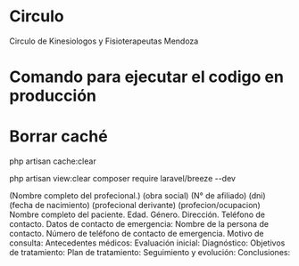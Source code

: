 # Circulo

Circulo de Kinesiologos y Fisioterapeutas Mendoza

# Comando para ejecutar el codigo en producción

# Borrar caché
php artisan cache:clear

php artisan view:clear
composer require laravel/breeze --dev


(Nombre completo del profecional.)
(obra social)
(N° de afiliado)
(dni)
(fecha de nacimiento)
(profecional derivante)
(profecion/ocupacion)
Nombre completo del paciente.
Edad.
Género.
Dirección.
Teléfono de contacto.
Datos de contacto de emergencia:
Nombre de la persona de contacto.
Número de teléfono de contacto de emergencia.
Motivo de consulta:
Antecedentes médicos:
Evaluación inicial:
Diagnóstico:
Objetivos de tratamiento:
Plan de tratamiento:
Seguimiento y evolución:
Conclusiones: